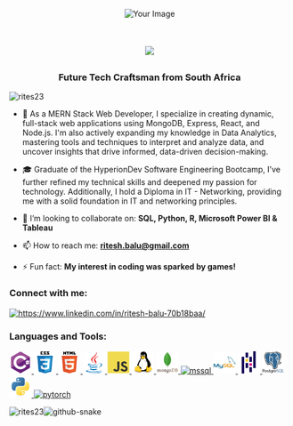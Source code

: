 <p align="center">
  <img src="https://github.com/Rites23/Rites23/assets/76614949/2e2940da-2c71-40c0-b24a-5ab0bdc7a302" alt="Your Image" width="2000">
</p>

<h1 align="center">
    <img src="https://readme-typing-svg.herokuapp.com/?font=Righteous&size=35&center=true&vCenter=true&width=500&height=70&duration=4000&lines=Hi+There!+👋;+I'm+Ritesh+Balu!;" />
</h1>

<h3 align="center">Future Tech Craftsman from South Africa</h3>

<p align="left"> <img src="https://komarev.com/ghpvc/?username=rites23&label=Profile%20views&color=0e75b6&style=flat" alt="rites23" /> </p>

- 🌱 As a MERN Stack Web Developer, I specialize in creating dynamic, full-stack web applications using MongoDB, Express, React, and Node.js. I'm also actively expanding my knowledge in Data Analytics, mastering tools and techniques to interpret and analyze data, and uncover insights that drive informed, data-driven decision-making.
- 🎓 Graduate of the HyperionDev Software Engineering Bootcamp, I’ve further refined my technical skills and deepened my passion for technology. Additionally, I hold a Diploma in IT - Networking, providing me with a solid foundation in IT and networking principles.

- 👯 I’m looking to collaborate on: **SQL, Python, R, Microsoft Power BI & Tableau**

- 📫 How to reach me: **ritesh.balu@gmail.com**

- ⚡ Fun fact: **My interest in coding was sparked by games!**

<h3 align="left">Connect with me:</h3>
<p align="left">
<a href="https://www.linkedin.com/in/ritesh-balu-70b18baa/" target="blank"><img align="center" src="https://raw.githubusercontent.com/rahuldkjain/github-profile-readme-generator/master/src/images/icons/Social/linked-in-alt.svg" alt="https://www.linkedin.com/in/ritesh-balu-70b18baa/" height="30" width="40" /></a>
</p>

<h3 align="left">Languages and Tools:</h3>
<p align="left"> <a href="https://www.w3schools.com/cs/" target="_blank" rel="noreferrer"> <img src="https://raw.githubusercontent.com/devicons/devicon/master/icons/csharp/csharp-original.svg" alt="csharp" width="40" height="40"/> </a> <a href="https://www.w3schools.com/css/" target="_blank" rel="noreferrer"> <img src="https://raw.githubusercontent.com/devicons/devicon/master/icons/css3/css3-original-wordmark.svg" alt="css3" width="40" height="40"/> </a> <a href="https://www.w3.org/html/" target="_blank" rel="noreferrer"> <img src="https://raw.githubusercontent.com/devicons/devicon/master/icons/html5/html5-original-wordmark.svg" alt="html5" width="40" height="40"/> </a> <a href="https://www.java.com" target="_blank" rel="noreferrer"> <img src="https://raw.githubusercontent.com/devicons/devicon/master/icons/java/java-original.svg" alt="java" width="40" height="40"/> </a> <a href="https://developer.mozilla.org/en-US/docs/Web/JavaScript" target="_blank" rel="noreferrer"> <img src="https://raw.githubusercontent.com/devicons/devicon/master/icons/javascript/javascript-original.svg" alt="javascript" width="40" height="40"/> </a> <a href="https://www.linux.org/" target="_blank" rel="noreferrer"> <img src="https://raw.githubusercontent.com/devicons/devicon/master/icons/linux/linux-original.svg" alt="linux" width="40" height="40"/> </a> <a href="https://www.mongodb.com/" target="_blank" rel="noreferrer"> <img src="https://raw.githubusercontent.com/devicons/devicon/master/icons/mongodb/mongodb-original-wordmark.svg" alt="mongodb" width="40" height="40"/> </a> <a href="https://www.microsoft.com/en-us/sql-server" target="_blank" rel="noreferrer"> <img src="https://www.svgrepo.com/show/303229/microsoft-sql-server-logo.svg" alt="mssql" width="40" height="40"/> </a> <a href="https://www.mysql.com/" target="_blank" rel="noreferrer"> <img src="https://raw.githubusercontent.com/devicons/devicon/master/icons/mysql/mysql-original-wordmark.svg" alt="mysql" width="40" height="40"/> </a> <a href="https://pandas.pydata.org/" target="_blank" rel="noreferrer"> <img src="https://raw.githubusercontent.com/devicons/devicon/2ae2a900d2f041da66e950e4d48052658d850630/icons/pandas/pandas-original.svg" alt="pandas" width="40" height="40"/> </a> <a href="https://www.postgresql.org" target="_blank" rel="noreferrer"> <img src="https://raw.githubusercontent.com/devicons/devicon/master/icons/postgresql/postgresql-original-wordmark.svg" alt="postgresql" width="40" height="40"/> </a> <a href="https://www.python.org" target="_blank" rel="noreferrer"> <img src="https://raw.githubusercontent.com/devicons/devicon/master/icons/python/python-original.svg" alt="python" width="40" height="40"/> </a> <a href="https://pytorch.org/" target="_blank" rel="noreferrer"> <img src="https://www.vectorlogo.zone/logos/pytorch/pytorch-icon.svg" alt="pytorch" width="40" height="40"/> </a> </p>

<p><img align="left" src="https://github-readme-stats.vercel.app/api/top-langs?username=rites23&show_icons=true&locale=en&layout=compact" alt="rites23" /></p>

<picture>
  <source media="(prefers-color-scheme: dark)" srcset="https://raw.githubusercontent.com/Rites23/Rites23/output/github-snake-dark.svg" />
  <source media="(prefers-color-scheme: light)" srcset="https://raw.githubusercontent.com/Rites23/Rites23/output/github-snake.svg" />
  <img alt="github-snake" src="https://raw.githubusercontent.com/tobiasmeyhoefer/tobiasmeyhoefer/output/github-snake.svg" />
</picture>


